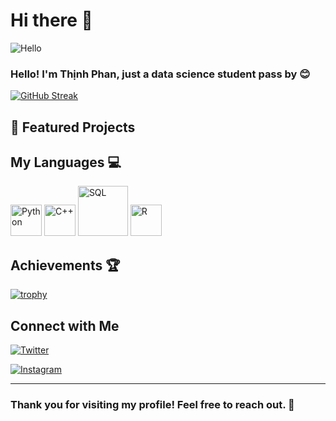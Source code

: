 # Hi there 👋

![Hello](https://media.giphy.com/media/v1.Y2lkPTc5MGI3NjExdWtzZzJuOXhpZ2tqaHNod3hmNml2OTk3Nmw1NW0zNWZ2aTE2bXE0byZlcD12MV9zdGlja2Vyc19zZWFyY2gmY3Q9cw/pr1dbVONbGeVvSiECh/giphy.gif)

### Hello! I'm Thịnh Phan, just a data science student pass by 😊 

[![GitHub Streak](https://github-readme-streak-stats.herokuapp.com/?user=Lizichu0100&theme=dark)](https://git.io/streak-stats)

## 🚀 Featured Projects

### [](https://github.com/yourusername/awesomeproject)


## My Languages 💻
<img src="https://upload.wikimedia.org/wikipedia/commons/c/c3/Python-logo-notext.svg" alt="Python" width="50" style="display: inline-block;"/> <span style="display:none;"></span>
<img src="https://upload.wikimedia.org/wikipedia/commons/1/18/ISO_C%2B%2B_Logo.svg" alt="C++" width="50" style="display: inline-block;"/> <span style="display:none;"></span>
<img src="https://upload.wikimedia.org/wikipedia/commons/8/87/Sql_data_base_with_logo.png" alt="SQL" width="80" style="display: inline-block;"/>  <span style="display:none;"></span>
<img src="https://upload.wikimedia.org/wikipedia/commons/1/1b/R_logo.svg" alt="R" width="50" style="display: inline-block;"/> <span style="display:none;"></span>


## Achievements 🏆
[![trophy](https://github-profile-trophy.vercel.app/?username=yourusername)](https://github.com/ryo-ma/github-profile-trophy)

## Connect with Me

[![Twitter](https://img.shields.io/badge/X-%2312100E.svg?style=for-the-badge&logo=X&logoColor=white)](https://twitter.com/Liziichu)

[![Instagram](https://img.shields.io/badge/Instagram-purple?style=for-the-badge&logo=instagram&logoColor=white)](https://www.instagram.com/lizzy0100/)

---
### Thank you for visiting my profile! Feel free to reach out. 🎉
